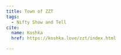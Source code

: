 ```yaml
---
title: Town of ZZT
tags:
  - Nifty Show and Tell
cite:
  name: Koshka
  href: https://koshka.love/zzt/index.html

---
```

